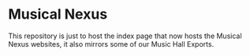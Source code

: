 # Musical Nexus

This repository is just to host the index page that now hosts the Musical Nexus websites, it also mirrors some of our Music Hall Exports.
